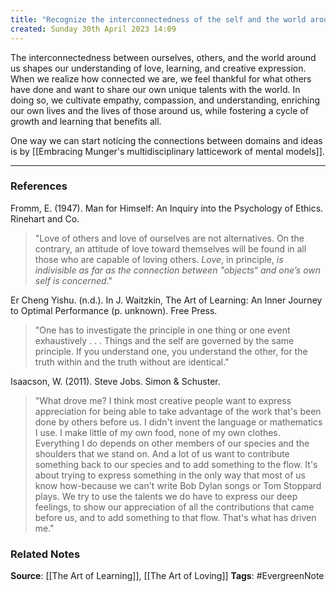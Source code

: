 ```yaml
---
title: "Recognize the interconnectedness of the self and the world around us to open a pathway to empathy and understanding"
created: Sunday 30th April 2023 14:09
---
```

  
The interconnectedness between ourselves, others, and the world around us shapes our understanding of love, learning, and creative expression. When we realize how connected we are, we feel thankful for what others have done and want to share our own unique talents with the world. In doing so, we cultivate empathy, compassion, and understanding, enriching our own lives and the lives of those around us, while fostering a cycle of growth and learning that benefits all.

One way we can start noticing the connections between domains and ideas is by [[Embracing Munger's multidisciplinary latticework of mental models]]. 

---
### References

Fromm, E. (1947). Man for Himself: An Inquiry into the Psychology of Ethics. Rinehart and Co.

> "Love of others and love of ourselves are not alternatives. On the contrary, an attitude of love toward themselves will be found in all those who are capable of loving others. _Love_, in principle, _is indivisible as far as the connection between "objects“ and one’s own self is concerned_."

Er Cheng Yishu. (n.d.). In J. Waitzkin, The Art of Learning: An Inner Journey to Optimal Performance (p. unknown). Free Press.

> "One has to investigate the principle in one thing or one event exhaustively . . . Things and the self are governed by the same principle. If you understand one, you understand the other, for the truth within and the truth without are identical."
  
Isaacson, W. (2011). Steve Jobs. Simon & Schuster.

>  "What drove me? I think most creative people want to express appreciation for being able to take advantage of the work that's been done by others before us. I didn't invent the language or mathematics I use. I make little of my own food, none of my own clothes. Everything I do depends on other members of our species and the shoulders that we stand on. And a lot of us want to contribute something back to our species and to add something to the flow. It's about trying to express something in the only way that most of us know how-because we can't write Bob Dylan songs or Tom Stoppard plays. We try to use the talents we do have to express our deep feelings, to show our appreciation of all the contributions that came before us, and to add something to that flow. That's what has driven me." 

### Related Notes
**Source**: [[The Art of Learning]], [[The Art of Loving]]
**Tags**: #EvergreenNote

